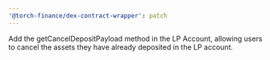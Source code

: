 ```yaml
---
'@torch-finance/dex-contract-wrapper': patch
---
```


Add the getCancelDepositPayload method in the LP Account, allowing users to cancel the assets they have already deposited in the LP account.
